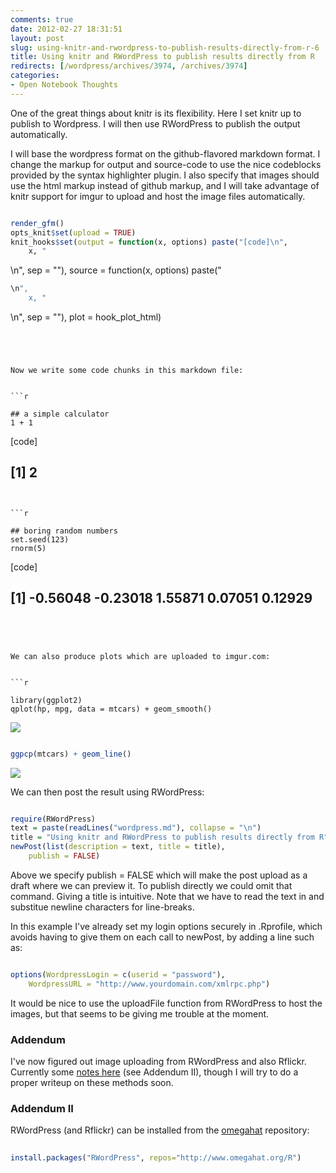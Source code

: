 ```yaml
---
comments: true
date: 2012-02-27 18:31:51
layout: post
slug: using-knitr-and-rwordpress-to-publish-results-directly-from-r-6
title: Using knitr and RWordPress to publish results directly from R
redirects: [/wordpress/archives/3974, /archives/3974]
categories:
- Open Notebook Thoughts
---
```


One of the great things about knitr is its flexibility.  Here I set knitr up to publish to Wordpress.
I will then use RWordPress to publish the output automatically.   

I will base the wordpress format on the github-flavored markdown format.  I change the markup for output and source-code to use the nice codeblocks provided by the syntax highlighter plugin.  I also specify that images should use the html markup instead of github markup, and I will take advantage of knitr support for imgur to upload and host the image files automatically.   



```r

render_gfm()
opts_knit$set(upload = TRUE)
knit_hooks$set(output = function(x, options) paste("[code]\n", 
    x, "
```
\n", sep = ""), source = function(x, options) paste("
```r
\n", 
    x, "
```
\n", sep = ""), plot = hook_plot_html)

```




Now we write some code chunks in this markdown file:


```r

## a simple calculator
1 + 1

```

[code]
## [1] 2

```


```r

## boring random numbers
set.seed(123)
rnorm(5)

```

[code]
## [1] -0.56048 -0.23018  1.55871  0.07051  0.12929

```




We can also produce plots which are uploaded to imgur.com:


```r

library(ggplot2)
qplot(hp, mpg, data = mtcars) + geom_smooth()

```

![](http://i.imgur.com/8RasE.png)

```r

ggpcp(mtcars) + geom_line()

```

![](http://i.imgur.com/Ddzj1.png)




We can then post the result using RWordPress:


```r

require(RWordPress)
text = paste(readLines("wordpress.md"), collapse = "\n")
title = "Using knitr and RWordPress to publish results directly from R"
newPost(list(description = text, title = title), 
    publish = FALSE)

```




Above we specify publish = FALSE which will make the post upload as a draft where we can preview it.  To publish directly we could omit that command.  Giving a title is intuitive. Note that we have to read the text in and substitue newline characters for line-breaks.   

In this example I've already set my login options securely in .Rprofile, which avoids having to give them on each call to newPost, by adding a line such as:



```r

options(WordpressLogin = c(userid = "password"), 
    WordpressURL = "http://www.yourdomain.com/xmlrpc.php")

```




It would be nice to use the uploadFile function from RWordPress to host the images, but that seems to be giving me trouble at the moment. 



###  Addendum 



I've now figured out image uploading from RWordPress and also Rflickr.  Currently some [notes here](http://www.carlboettiger.info/archives/3988) (see Addendum II), though I will try to do a proper writeup on these methods soon.  



###  Addendum II 



RWordPress (and Rflickr) can be installed from the [omegahat](http://www.omegahat.org/) repository:

```r
 
install.packages("RWordPress", repos="http://www.omegahat.org/R")

```


